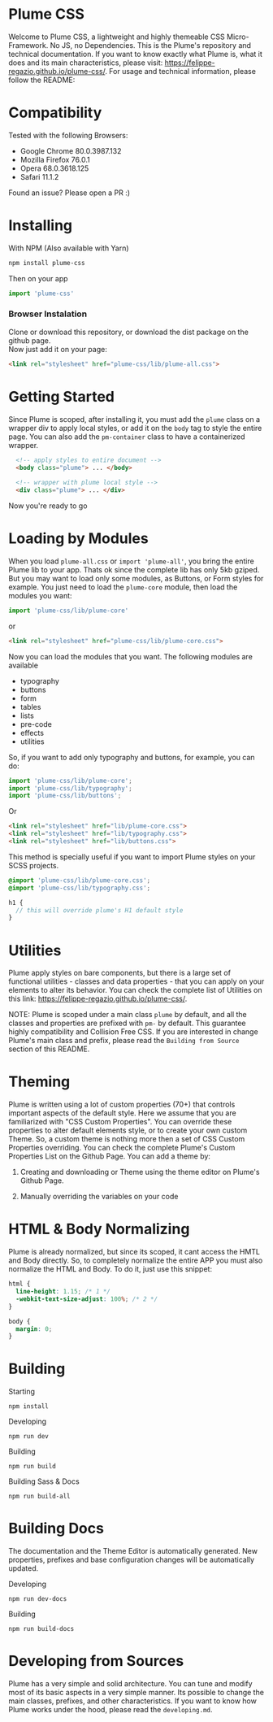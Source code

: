 # Plume CSS

Welcome to Plume CSS, a lightweight and highly themeable CSS Micro-Framework. No JS, no Dependencies. This is the Plume's repository and technical documentation. If you want to know exactly what Plume is, what it does and its main characteristics, please visit: https://felippe-regazio.github.io/plume-css/. For usage and technical information, please follow the README:

# Compatibility

Tested with the following Browsers:

- Google Chrome 80.0.3987.132 
- Mozilla Firefox 76.0.1
- Opera 68.0.3618.125
- Safari 11.1.2

Found an issue? Please open a PR :)

# Installing

With NPM (Also available with Yarn)

```bash
npm install plume-css
```

Then on your app

```javascript
import 'plume-css'
```

### Browser Instalation

Clone or download this repository, or download the dist package on the github page.  
Now just add it on your page:

```html
<link rel="stylesheet" href="plume-css/lib/plume-all.css">
```

# Getting Started

Since Plume is scoped, after installing it, you must add the `plume` class on a wrapper div to apply local styles, or add it on the `body` tag to style the entire page. You can also add the `pm-container` class to have a containerized wrapper.

```html
  <!-- apply styles to entire document -->
  <body class="plume"> ... </body>  
  
  <!-- wrapper with plume local style -->
  <div class="plume"> ... </div>
```

Now you're ready to go

# Loading by Modules

When you load `plume-all.css` or `import 'plume-all'`, you bring the entire Plume lib to your app. Thats ok since the complete lib has only 5kb gziped. But you may want to load only some modules, as Buttons, or Form styles for example. You just need to load the `plume-core` module, then load the modules you want:

```javascript
import 'plume-css/lib/plume-core'
```

or

```html
<link rel="stylesheet" href="plume-css/lib/plume-core.css">
```

Now you can load the modules that you want. The following modules are available

- typography
- buttons
- form
- tables
- lists
- pre-code
- effects
- utilities

So, if you want to add only typography and buttons, for example, you can do:

```javascript
import 'plume-css/lib/plume-core';
import 'plume-css/lib/typography';
import 'plume-css/lib/buttons';
```

Or

```html
<link rel="stylesheet" href="lib/plume-core.css">
<link rel="stylesheet" href="lib/typography.css">
<link rel="stylesheet" href="lib/buttons.css">
```

This method is specially useful if you want to import Plume styles on your SCSS projects.

```scss
@import 'plume-css/lib/plume-core.css';
@import 'plume-css/lib/typography.css';

h1 {
  // this will override plume's H1 default style
}
```

# Utilities

Plume apply styles on bare components, but there is a large set of functional utilities - classes and data properties - that you can apply on your elements to alter its behavior. You can check the complete list of Utilities on this link: https://felippe-regazio.github.io/plume-css/.

NOTE: Plume is scoped under a main class `plume` by default, and all the classes and properties are prefixed with `pm-` by default. This guarantee highly compatibility and Collision Free CSS. If you are interested in change Plume's main class and prefix, please read the `Building from Source` section of this README.

# Theming

Plume is written using a lot of custom properties (70+) that controls important aspects of the default style. Here we assume that you are familiarized with "CSS Custom Properties". You can override these properties to alter default elements style, or to create your own custom Theme. So, a custom theme is nothing more then a set of CSS Custom Properties overriding. You can check the complete Plume's Custom Properties List on the Github Page. You can add a theme by:

1. Creating and downloading or Theme using the theme editor on Plume's Github Page.

2. Manually overriding the variables on your code

# HTML & Body Normalizing

Plume is already normalized, but since its scoped, it cant access the HMTL and Body directly. So, to completely normalize the entire APP you must also normalize the HTML and Body. To do it, just use this snippet:

```css
html {
  line-height: 1.15; /* 1 */
  -webkit-text-size-adjust: 100%; /* 2 */
}

body {
  margin: 0;
}
```

# Building

Starting

```
npm install
```

Developing

```
npm run dev
```

Building

```
npm run build
```

Building Sass & Docs

```
npm run build-all
```

# Building Docs

The documentation and the Theme Editor is automatically generated. New properties, prefixes and base configuration changes will be automatically updated.

Developing

```
npm run dev-docs
```

Building

```
npm run build-docs
```

# Developing from Sources

Plume has a very simple and solid architecture. You can tune and modify most of its basic aspects in a very simple manner. Its possible to change the main classes, prefixes, and other characteristics. If you want to know how Plume works under the hood, please read the `developing.md`.
